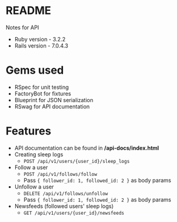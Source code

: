 # README

Notes for API

* Ruby version - 3.2.2
* Rails version - 7.0.4.3
# Gems used
- RSpec for unit testing
- FactoryBot for fixtures
- Blueprint for JSON serialization
- RSwag for API documentation

# Features
- API documentation can be found in **/api-docs/index.html**
- Creating sleep logs
    - `POST /api/v1/users/{user_id}/sleep_logs`
- Follow a user
    - `POST /api/v1/follows/follow`
    - Pass `{ follower_id: 1, followed_id: 2 }` as body params
- Unfollow a user
    - `DELETE /api/v1/follows/unfollow`
    - Pass `{ follower_id: 1, followed_id: 2 }` as body params
- Newsfeeds (followed users' sleep logs)
    - `GET /api/v1/users/{user_id}/newsfeeds`
